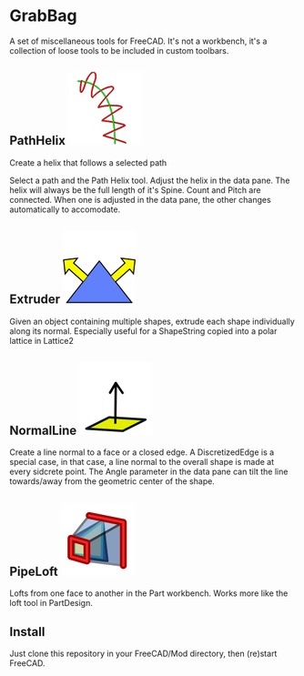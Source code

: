 # GrabBag
A set of miscellaneous tools for FreeCAD. It's not a workbench, it's a collection of loose tools to be included in custom toolbars.

## PathHelix ![PathHelix icon](/PathHelix.svg)
Create a helix that follows a selected path

Select a path and the Path Helix tool. Adjust the helix in the data pane. The helix will always be the full length of it's Spine. Count and Pitch are connected. When one is adjusted in the data pane, the other changes automatically to accomodate.

## Extruder ![Extruder icon](/Extruder.svg)
Given an object containing multiple shapes, extrude each shape individually along its normal.
Especially useful for a ShapeString copied into a polar lattice in Lattice2

## NormalLine ![NormalLine icon](/NormalLine.svg)
Create a line normal to a face or a closed edge. A DiscretizedEdge is a special case, in that case, a line normal to the overall shape is made at every sidcrete point. The Angle parameter in the data pane can tilt the line towards/away from the geometric center of the shape.

## PipeLoft ![PipeLoft icon](/PipeLoft.svg)
Lofts from one face to another in the Part workbench. Works more like the loft tool in PartDesign.

## Install
Just clone this repository in your FreeCAD/Mod directory, then (re)start FreeCAD.
